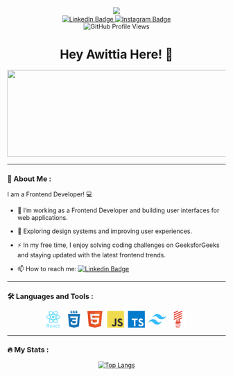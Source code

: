<!--
**awittiaananda/awittiaananda** is a ✨ _special_ ✨ repository because its README.md (this file) appears on your GitHub profile.
-->

<div id="header" align="center">
  <img src="https://i.pinimg.com/originals/a1/57/21/a15721ce103ffd22bcb946f7d7a8d3e6.gif" width="100"/>
</div>

<!-- Menambahkan centering di sini -->
<div id="badges" align="center">
  <a href="https://www.linkedin.com/in/awittia-ananda-aa33b832b/">
    <img src="https://img.shields.io/badge/LinkedIn-pink?style=for-the-badge&logo=linkedin&logoColor=brown" alt="LinkedIn Badge"/>
  </a>
  <a href="https://www.instagram.com/whostya__/">
    <img src="https://img.shields.io/badge/Instagram-pink?style=for-the-badge&logo=instagram&logoColor=brown" alt="Instagram Badge"/>
  </a>
</div>

<div align="center">
  <img src="https://komarev.com/ghpvc/?username=awittiaananda&style=flat-square&color=blue" alt="GitHub Profile Views"/>
</div>

<!-- Menambahkan centering untuk h1 -->
<h1 align="center">
  Hey Awittia Here! 🌸
</h1>

<div align="center">
  <img src="https://i.pinimg.com/564x/0b/a6/de/0ba6de4749998012fab791f4d06f86b8.jpg" width="600" height="200"/>
</div>

---
### 💐 About Me :
I am a Frontend Developer! 💻
- :telescope: I’m working as a Frontend Developer and building user interfaces for web applications.

- :seedling: Exploring design systems and improving user experiences.

- :zap: In my free time, I enjoy solving coding challenges on GeeksforGeeks and staying updated with the latest frontend trends.

- :mailbox: How to reach me: [![Linkedin Badge](https://img.shields.io/badge/-awittiaananda-blue?style=flat&logo=Linkedin&logoColor=white)](https://www.linkedin.com/in/awittia-ananda-aa33b832b/)
---
### :hammer_and_wrench: Languages and Tools :
<div align="center">
  <img src="https://github.com/devicons/devicon/blob/master/icons/react/react-original-wordmark.svg" title="React" alt="React" width="40" height="40"/>&nbsp;
  <img src="https://github.com/devicons/devicon/blob/master/icons/css3/css3-plain-wordmark.svg"  title="CSS3" alt="CSS" width="40" height="40"/>&nbsp;
  <img src="https://github.com/devicons/devicon/blob/master/icons/html5/html5-original.svg" title="HTML5" alt="HTML" width="40" height="40"/>&nbsp;
  <img src="https://github.com/devicons/devicon/blob/master/icons/javascript/javascript-original.svg" title="JavaScript" alt="JavaScript" width="40" height="40"/>&nbsp;
  <img src="https://github.com/devicons/devicon/blob/master/icons/typescript/typescript-original.svg" title="TypeScript" alt="TypeScript" width="40" height="40"/>&nbsp;
  <img src="https://github.com/devicons/devicon/blob/master/icons/tailwindcss/tailwindcss-original.svg" title="Tailwind CSS" alt="Tailwind CSS" width="40" height="40"/>&nbsp;
  <img src="https://github.com/devicons/devicon/blob/master/icons/lumen/lumen-original.svg" title="Lumen" alt="Lumen" width="40" height="40"/>&nbsp;
</div>

---
### :fire: My Stats :
<div align="center">
  
[![Top Langs](https://github-readme-stats.vercel.app/api/top-langs/?username=awittiaananda&layout=compact&theme=default&bg_color=FEDEFF&text_color=000000&border_color=000000)](https://github.com/anuraghazra/github-readme-stats)

</div>




